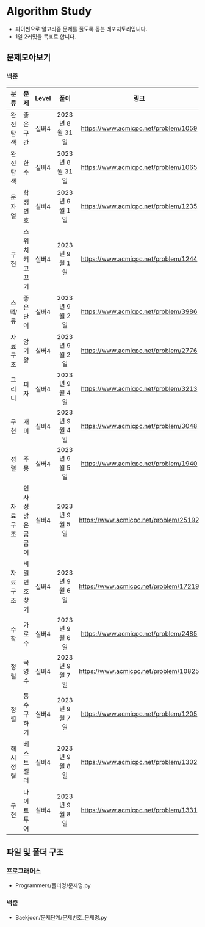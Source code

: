 # Algorithm Study
- 파이썬으로 알고리즘 문제를 풀도록 돕는 레포지토리입니다.
- 1일 2커밋을 목표로 합니다.

## 문제모아보기
### 백준
|분류    |문제              |Level|풀이            |링크                               |난이도    |
|:------:|:----------------:|:---:|:-------------:|:----------------------------------:|:--------:|
|완전탐색|좋은구간          |실버4|2023년 8월 31일|https://www.acmicpc.net/problem/1059|★★★    |
|완전탐색|한수              |실버4|2023년 8월 31일|https://www.acmicpc.net/problem/1065|★★★    |
|문자열  |학생번호          |실버4|2023년 9월 1일 |https://www.acmicpc.net/problem/1235|★★★    |
|구현    |스위치 켜고 끄기  |실버4|2023년 9월 1일 |https://www.acmicpc.net/problem/1244|★★★★★|
|스택/큐 |좋은 단어         |실버4|2023년 9월 2일 |https://www.acmicpc.net/problem/3986|★★      |
|자료구조|암기왕            |실버4|2023년 9월 2일 |https://www.acmicpc.net/problem/2776|★        |
|그리디  |피자              |실버4|2023년 9월 4일 |https://www.acmicpc.net/problem/3213|★★★★★|
|구현    |개미              |실버4|2023년 9월 4일 |https://www.acmicpc.net/problem/3048|★★★★  |
|정렬    |주몽              |실버4|2023년 9월 5일 |https://www.acmicpc.net/problem/1940|★★      |
|자료구조|인사성 밝은 곰곰이|실버4|2023년 9월 5일 |https://www.acmicpc.net/problem/25192|★★      |
|자료구조|비밀번호 찾기     |실버4|2023년 9월 6일 |https://www.acmicpc.net/problem/17219|★        |
|수학    |가로수            |실버4|2023년 9월 6일 |https://www.acmicpc.net/problem/2485 |★★      |
|정렬    |국영수            |실버4|2023년 9월 7일 |https://www.acmicpc.net/problem/10825|★★      |
|정렬    |등수구하기        |실버4|2023년 9월 7일 |https://www.acmicpc.net/problem/1205 |★★★     |
|해시정렬|베스트셀러        |실버4|2023년 9월 8일 |https://www.acmicpc.net/problem/1302 |★         |
|구현    |나이트투어        |실버4|2023년 9월 8일 |https://www.acmicpc.net/problem/1331 |★★★★★ |

## 파일 및 폴더 구조
### 프로그래머스
- Programmers/폴더명/문제명.py

### 백준
- Baekjoon/문제단계/문제번호_문제명.py

